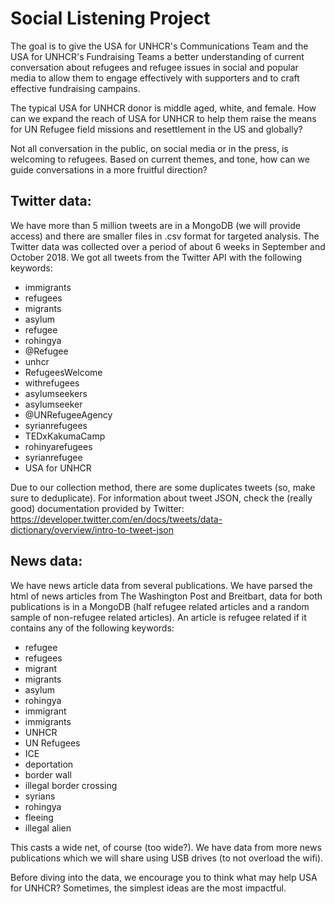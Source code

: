 # Social Listening Project

The goal is to give the USA for UNHCR's Communications Team and the USA for
UNHCR's Fundraising Teams a better understanding of current conversation about
refugees and refugee issues in social and popular media to allow them to engage
effectively with supporters and to craft effective fundraising campains. 

The typical USA for UNHCR donor is middle aged, white, and female. How can we
expand the reach of USA for UNHCR to help them raise the means for UN Refugee
field missions and resettlement in the US and globally? 

Not all conversation in the public, on social media or in the press, is
welcoming to refugees. Based on current themes, and tone, how can we guide
conversations in a more fruitful direction?

## Twitter data:
We have more than 5 million tweets are in a MongoDB (we will provide access)
and there are smaller files in .csv format for targeted analysis. The
Twitter data was collected over a period of about 6 weeks in September and
October 2018. We got all tweets from the Twitter API with the following
keywords:

 - immigrants
 - refugees
 - migrants
 - asylum
 - refugee
 - rohingya
 - @Refugee
 - unhcr
 - RefugeesWelcome
 - withrefugees
 - asylumseekers
 - asylumseeker
 - @UNRefugeeAgency
 - syrianrefugees
 - TEDxKakumaCamp
 - rohinyarefugees
 - syrianrefugee
 - USA for UNHCR

Due to our collection method, there are some duplicates tweets (so, make sure to deduplicate). For information about tweet JSON, check the (really good) documentation provided by Twitter: https://developer.twitter.com/en/docs/tweets/data-dictionary/overview/intro-to-tweet-json 

## News data:
We have news article data from several publications. We have parsed the html of
news articles from The Washington Post and Breitbart, data for both
publications is in a MongoDB (half refugee related articles and a random sample
of non-refugee related articles). An article is refugee related if it contains
any of the following keywords:

 - refugee
 - refugees
 - migrant
 - migrants
 - asylum
 - rohingya
 - immigrant
 - immigrants
 - UNHCR
 - UN Refugees
 - ICE
 - deportation
 - border wall
 - illegal border crossing
 - syrians
 - rohingya
 - fleeing
 - illegal alien

This casts a wide net, of course (too wide?). We have data from more news
publications which we will share using USB drives (to not overload the wifi). 

Before diving into the data, we encourage you to think what may help USA for
UNHCR? Sometimes, the simplest ideas are the most impactful. 
